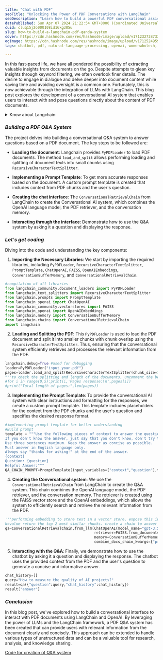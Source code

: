 ```yaml
---
title: "Chat with PDF"
seoTitle: "Unlocking the Power of PDF Conversations with LangChain"
seoDescription: "Learn how to build a powerful PDF conversational assistant using the LangChain framework. Seamlessly retrieve and integrate information from PDF documents."
datePublished: Sun Apr 07 2024 21:22:54 GMT+0000 (Coordinated Universal Time)
cuid: cluq15j2o000108id16kg385u
slug: how-to-build-a-langchain-pdf-qanda-system
cover: https://cdn.hashnode.com/res/hashnode/image/upload/v1712327387338/e21232bb-6cce-41de-9a22-371c3de5004c.jpeg
ogImage: https://cdn.hashnode.com/res/hashnode/image/upload/v1712524959664/75972b0b-8be4-42fa-abf5-794b878ad858.jpeg
tags: chatbot, pdf, natural-language-processing, openai, womenwhotech, conversational-ai, promptengineering, chat-gpt, question-answering, langchain, llm-retrieval, openai-api, openai-llms-langchain-promttemplate-promptengineering-python

---
```


In this fast-paced life, we have all pondered the possibility of extracting valuable insights from documents on the go. Despite attempts to glean key insights through keyword filtering, we often overlook finer details. The desire to engage in dialogue and delve deeper into document content while saving time and avoiding oversight is a common one. Fortunately, this is now achievable through the integration of LLMs with LangChain. This blog post explores the development of a conversational AI system that enables users to interact with and pose questions directly about the content of PDF documents.

<details data-node-type="hn-details-summary"><summary>Know about Langchain</summary><div data-type="detailsContent">A framework that allows one to seamlessly build applications using LLMs. It simplifies the LLM application lifecycle from development, productionizing and deployment. It offers components for document loading, text splitting, prompting, retrieval, memory management, and chain building. By using LangChain, you can focus on the high-level logic of your application, rather than the low-level details of interacting with the LLM.</div></details>

### ***Building a PDF Q&A System***

The project delves into building a conversational Q&A system to answer questions based on a PDF document. The key steps to be followed are:

* **Loading the document**: Langchain provides `PyPDFLoader` to load PDF documents. The method `load_and_split` allows performing loading and splitting of document texts into small chunks using `RecursiveCharacterTextSplitter`.
    
* **Implementing a Prompt Template**: To get more accurate responses based on the document. A custom prompt template is created that includes context from PDF chunks and the user's question.
    
* **Creating the chat interface**: The `ConversationalRetrievalChain` from LangChain to create the Conversational AI system, which combines the OpenAI language model, the PDF retriever, and the conversation memory.
    
* **Interacting through the interface**: Demonstrate how to use the Q&A system by asking it a question and displaying the response.
    

### ***Let's get coding***

Diving into the code and understanding the key components:

1. **Importing the Necessary Libraries**: We start by importing the required libraries, including `PyPDFLoader`, `RecursiveCharacterTextSplitter`, `PromptTemplate`, `ChatOpenAI`, `FAISS`, `OpenAIEmbeddings`, `ConversationBufferMemory`, and `ConversationalRetrievalChain`.
    

```python
#compilation of all libraries
from langchain_community.document_loaders import PyPDFLoader
from langchain_text_splitters import RecursiveCharacterTextSplitter
from langchain.prompts import PromptTemplate
from langchain_openai import ChatOpenAI
from langchain_community.vectorstores import FAISS
from langchain_openai import OpenAIEmbeddings
from langchain.memory import ConversationBufferMemory
from langchain.chains import ConversationalRetrievalChain
import langchain
```

2. **Loading and Splitting the PDF**: This `PyPDFLoader` is used to load the PDF document and split it into smaller chunks with chunk overlap using the `RecursiveCharacterTextSplitter`. Thus, ensuring that the conversational system efficiently retrieves and processes the relevant information from the PDF.
    

```python
langchain.debug=True #used for debugging
loader=PyPDFLoader("input_your.pdf")
pages=loader.load_and_split(RecursiveCharacterTextSplitter(chunk_size=1000,chunk_overlap=100,length_function=len,is_separator_regex=False))
"""to check the splitting and length of the documents, uncomment the below lines."""
#for i in range(0,5):print(i,'Pages response:\n',pages[i])
#print("Total length of pages:",len(pages))
```

3. **Implementing the Prompt Template**: To provide the conversational AI system with clear instructions and formatting for the responses, we create a custom prompt template. This template includes placeholders for the context from the PDF chunks and the user's question and specifies the desired response format.
    

```python
#implementing prompt template for better understanding
#Build prompt
template = """Use the following pieces of context to answer the question at the end.
If you don't know the answer, just say that you don't know, don't try to make up an answer.
Use three sentences maximum. Keep the answer as concise as possible.
Must answer in English language only.
Always say "thanks for asking!" at the end of the answer.
{context}
Question: {question}
Helpful Answer:"""
QA_CHAIN_PROMPT=PromptTemplate(input_variables=["context","question"],template=template)
```

4. **Creating the Conversational system**: We use the `ConversationalRetrievalChain` from LangChain to create the Q&A system. This chain combines the OpenAI language model, the PDF retriever, and the conversation memory. The retriever is created using the FAISS vector store and the OpenAI embeddings, which allows the system to efficiently search and retrieve the relevant information from the PDF.
    

```python
'''performing embedding to store text in a vector store. expose this index in a retriever interface
k=value return the top 2 most similar chunks. create a chain to answer questions'''
qa=ConversationalRetrievalChain.from_llm(ChatOpenAI(model_name="gpt-3.5-turbo-0613",temperature=0,openai_api_key="YOUR_API_KEY"),
                                         retriever=FAISS.from_documents(pages, OpenAIEmbeddings(openai_api_key="YOUR_API_KEY")).as_retriever(search_type="similarity",search_kwargs={"k":2}),
                                         memory=ConversationBufferMemory(k=5,memory_key="chat_history",return_messages=True),
                                         combine_docs_chain_kwargs={"prompt":QA_CHAIN_PROMPT},verbose=True)
```

5. **Interacting with the Q&A**: Finally, we demonstrate how to use the chatbot by asking it a question and displaying the response. The chatbot uses the provided context from the PDF and the user's question to generate a concise and informative answer.
    

```python
chat_history=[]
query="How to measure the quality of AI projects?"
result=qa({"question":query,"chat_history":chat_history})
result["answer"]
```

### ***Conclusion***

In this blog post, we've explored how to build a conversational interface to interact with PDF documents using LangChain and OpenAI. By leveraging the power of LLMs and the LangChain framework, a PDF Q&A system has been created that can provide users with relevant information from the document clearly and concisely. This approach can be extended to handle various types of unstructured data and can be a valuable tool for research, analysis, and knowledge sharing.

[Code for creation of Q&A system](https://github.com/jahnvisikligar/NLP_projects/blob/main/Chat_with_PDF/chat_with_pdf_langchain.py)
